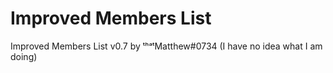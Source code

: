 # Improved Members List
Improved Members List v0.7 by ᵗʰᵃᵗMatthew#0734
(I have no idea what I am doing)
